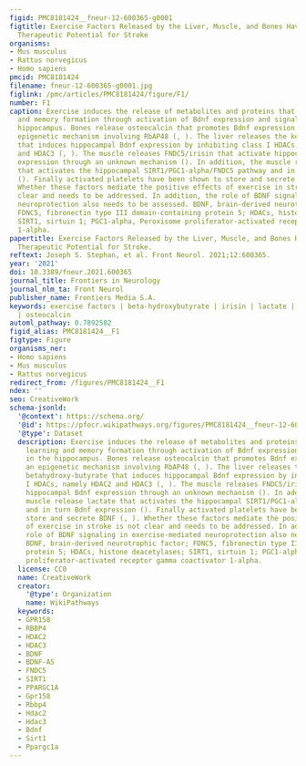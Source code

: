 ```yaml
---
figid: PMC8181424__fneur-12-600365-g0001
figtitle: Exercise Factors Released by the Liver, Muscle, and Bones Have Promising
  Therapeutic Potential for Stroke
organisms:
- Mus musculus
- Rattus norvegicus
- Homo sapiens
pmcid: PMC8181424
filename: fneur-12-600365-g0001.jpg
figlink: /pmc/articles/PMC8181424/figure/F1/
number: F1
caption: Exercise induces the release of metabolites and proteins that promote learning
  and memory formation through activation of Bdnf expression and signaling in the
  hippocampus. Bones release osteocalcin that promotes Bdnf expression through an
  epigenetic mechanism involving RbAP48 (, ). The liver releases the ketone body betahydroxy-butyrate
  that induces hippocampal Bdnf expression by inhibiting class I HDACs, namely HDAC2
  and HDAC3 (, ). The muscle releases FNDC5/irisin that activate hippocampal Bdnf
  expression through an unknown mechanism (). In addition, the muscle release lactate
  that activates the hippocampal SIRT1/PGC1-alpha/FNDC5 pathway and in turn Bdnf expression
  (). Finally activated platelets have been shown to store and secrete BDNF (, ).
  Whether these factors mediate the positive effects of exercise in stroke is not
  clear and needs to be addressed. In addition, the role of BDNF signaling in exercise-mediated
  neuroprotection also needs to be assessed. BDNF, brain-derived neurotrophic factor;
  FDNC5, fibronectin type III domain-containing protein 5; HDACs, histone deacetylases;
  SIRT1, sirtuin 1; PGC1-alpha, Peroxisome proliferator-activated receptor gamma coactivator
  1-alpha.
papertitle: Exercise Factors Released by the Liver, Muscle, and Bones Have Promising
  Therapeutic Potential for Stroke.
reftext: Joseph S. Stephan, et al. Front Neurol. 2021;12:600365.
year: '2021'
doi: 10.3389/fneur.2021.600365
journal_title: Frontiers in Neurology
journal_nlm_ta: Front Neurol
publisher_name: Frontiers Media S.A.
keywords: exercise factors | beta-hydroxybutyrate | irisin | lactate | BDNF | stroke
  | osteocalcin
automl_pathway: 0.7892582
figid_alias: PMC8181424__F1
figtype: Figure
organisms_ner:
- Homo sapiens
- Mus musculus
- Rattus norvegicus
redirect_from: /figures/PMC8181424__F1
ndex: ''
seo: CreativeWork
schema-jsonld:
  '@context': https://schema.org/
  '@id': https://pfocr.wikipathways.org/figures/PMC8181424__fneur-12-600365-g0001.html
  '@type': Dataset
  description: Exercise induces the release of metabolites and proteins that promote
    learning and memory formation through activation of Bdnf expression and signaling
    in the hippocampus. Bones release osteocalcin that promotes Bdnf expression through
    an epigenetic mechanism involving RbAP48 (, ). The liver releases the ketone body
    betahydroxy-butyrate that induces hippocampal Bdnf expression by inhibiting class
    I HDACs, namely HDAC2 and HDAC3 (, ). The muscle releases FNDC5/irisin that activate
    hippocampal Bdnf expression through an unknown mechanism (). In addition, the
    muscle release lactate that activates the hippocampal SIRT1/PGC1-alpha/FNDC5 pathway
    and in turn Bdnf expression (). Finally activated platelets have been shown to
    store and secrete BDNF (, ). Whether these factors mediate the positive effects
    of exercise in stroke is not clear and needs to be addressed. In addition, the
    role of BDNF signaling in exercise-mediated neuroprotection also needs to be assessed.
    BDNF, brain-derived neurotrophic factor; FDNC5, fibronectin type III domain-containing
    protein 5; HDACs, histone deacetylases; SIRT1, sirtuin 1; PGC1-alpha, Peroxisome
    proliferator-activated receptor gamma coactivator 1-alpha.
  license: CC0
  name: CreativeWork
  creator:
    '@type': Organization
    name: WikiPathways
  keywords:
  - GPR158
  - RBBP4
  - HDAC2
  - HDAC3
  - BDNF
  - BDNF-AS
  - FNDC5
  - SIRT1
  - PPARGC1A
  - Gpr158
  - Rbbp4
  - Hdac2
  - Hdac3
  - Bdnf
  - Sirt1
  - Ppargc1a
---
```

